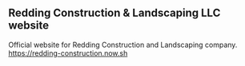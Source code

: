 ## Redding Construction & Landscaping LLC website

Official website for Redding Construction and Landscaping company. https://redding-construction.now.sh
